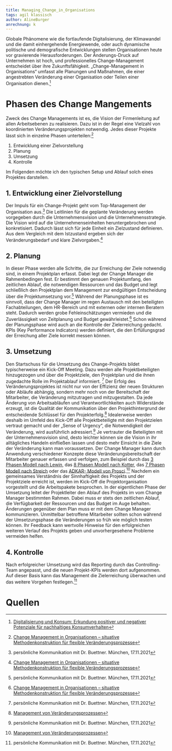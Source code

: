```yaml
---
title: Managing_Change_in_Organisations
tags: agil klassisch
author: AlineBurger
anrechnung: k 
---
```

Globale Phänomene wie die fortlaufende Digitalisierung, der Klimawandel und die damit einhergehende Energiewende, oder auch dynamische politische und demografische Entwicklungen stellen Organisationen heute vor gravierende Herausforderungen. Der Änderungs-Druck auf Unternehmen ist hoch, und professionelles Change-Management entscheidet über ihre Zukunftsfähigkeit.
„Change-Management in Organisations“ umfasst alle Planungen und Maßnahmen, die einer angestrebten Veränderung einer Organisation oder Teilen einer Organisation dienen.[^1]





# Phasen des Change Mangements

Zweck des Change Managements ist es, die Vision der Firmenleitung auf allen Arbeitsebenen zu realisieren. Dazu ist in der Regel eine Vielzahl von koordinierten Veränderungsprojekten notwendig. Jedes dieser Projekte lässt sich in einzelne Phasen unterteilen:[^2]

1. Entwicklung einer Zielvorstellung
2. Planung 
3. Umsetzung 
4. Kontrolle

Im Folgenden möchte ich den typischen Setup und Ablauf solch eines Projektes darstellen.

## 1. Entwicklung einer Zielvorstellung

Der Impuls für ein Change-Projekt geht vom Top-Management der Organisation aus.[^3] Die Leitlinien für die geplante Veränderung werden vorgegeben durch die Unternehmensvision und die Unternehmensstrategie. Die Vision wird auf die Unternehmenseinheiten heruntergebrochen und konkretisiert. Dadurch lässt sich für jede Einheit ein Zielzustand definieren. Aus dem Vergleich mit dem Istzustand ergeben sich der Veränderungsbedarf und klare Zielvorgaben.[^2]

## 2. Planung

In dieser Phase werden alle Schritte, die zur Erreichung der Ziele notwendig sind, in einem Projektplan erfasst. Dabei legt der Change Manager die Rahmenbedingen fest. Er bestimmt den genauen Projektumfang, den zeitlichen Ablauf, die notwendigen Ressourcen und das Budget und legt schließlich den Projektplan dem Management zur endgültigen Entscheidung über die Projektumsetzung vor.[^3]
Während der Planungsphase ist es sinnvoll, dass der Change Manager im regen Austausch mit den beteiligten Fachabteilungen, dem HR-Bereich und mit externen oder internen Beratern steht. Dadurch werden grobe Fehleinschätzungen vermieden und die Zuverlässigkeit von Zeitplanung und Budget gewährleistet.[^2]
Schon während der Planungsphase wird auch an die Kontrolle der Zielerreichung gedacht. KPIs (Key Performance Indicators) werden definiert, die den Erfüllungsgrad der Erreichung aller Ziele korrekt messen können.

## 3. Umsetzung

Den Startschuss für die Umsetzung des Change-Projekts bildet typischerweise ein Kick-Off Meeting. Dazu werden alle Projektbeteiligten hinzugezogen und über die Projektziele, den Projektplan und die ihnen zugedachte Rolle im Projektablauf informiert. [^3]
Der Erfolg des Veränderungsprojektes ist nicht nur von der Effizienz der neuen Strukturen oder Abläufe abhängig, sondern mehr noch von der Bereitschaft der Mitarbeiter, die Veränderung mitzutragen und mitzugestalten. Da jede Änderung von Arbeitsabläufen und Verantwortlichkeiten auch Widerstände erzeugt, ist die Qualität der Kommunikation über den Projekthintergrund der entscheidende Schlüssel für den Projekterfolg.[^4]
Idealerweise werden deshalb im Umfeld des Kick-Off alle Projektbeteiligte mit den Projektzielen vertraut gemacht und der „Sense of Urgency“, die Notwendigkeit der Veränderung, wird ausführlich adressiert.[^3] Je vertrauter die Beteiligten mit der Unternehmensvision sind, desto leichter können sie die Vision in ihr alltägliches Handeln einfließen lassen und desto mehr Einsicht in die Ziele der Veränderung kann man voraussetzen. 
Der Change Manager kann durch Anwendung verschiedener Konzepte diese Veränderungsbereitschaft der Mitarbeiter genauer erfassen und verfolgen, zum Beispiel durch das [3 Phasen Modell nach Lewin](https://de.wikipedia.org/wiki/3-Phasen-Modell_von_Lewin), das [8 Phasen Modell nach Kotter](8_Step_Process_for_Leading_Change.md), das [7 Phasen Modell nach Streich](https://nlpportal.org/nlpedia/wiki/Ver%C3%A4nderungskurven) oder das [ADKAR- Modell von Prosci](ADKAR_Model.md).[^4]
Nachdem ein gemeinsames Verständnis der Sinnhaftigkeit des Projekts und der Projektziele erreicht ist, werden im Kick-Off die Projektorganisation vorgestellt und die Arbeitspakete besprochen.
In der eigentlichen Phase der Umsetzung leitet der Projektleiter den Ablauf des Projekts im vom Change Manager bestimmten Rahmen. Dabei muss er stets den zeitlichen Ablauf, die Verfügbarkeit der Ressourcen und das Budget im Auge behalten. Änderungen gegenüber dem Plan muss er mit dem Change Manager kommunizieren. Unmittelbar betroffene Mitarbeiter sollten schon während der Umsetzungsphase die Veränderungen so früh wie möglich testen können. Ihr Feedback kann wertvolle Hinweise für den erfolgreichen weiteren Verlauf des Projekts geben und unvorhergesehene Probleme vermeiden helfen.

## 4. Kontrolle

Nach erfolgreicher Umsetzung wird das Reporting durch das Controlling-Team angepasst, und die neuen Projekt-KPIs werden dort aufgenommen. Auf dieser Basis kann das Management die Zielerreichung überwachen und das weitere Vorgehen festlegen.[^3]

# Quellen

[^1]: [Digitalisierung und Konsum: Erkundung positiver und negativer Potenziale für nachhaltiges Konsumverhalten](https://hlz.hessen.de/files/publications/3e7fdaa3-e3cc-45ac-9346-c9ba290afffa/006-X620-Nachhaltige-Digitalisierung.pdf#page=83)
[^2]: [Change Management in Organisationen – situative Methodenkonstruktion für flexible Veränderungsprozesse](https://link.springer.com/book/10.1007/978-3-8349-9640-4)
[^3]: persönliche Kommunikation mit Dr. Buettner. München, 17.11.2021
[^4]: [Management von Veränderungsprozessen](https://www.hogrefe.com/de/shop/management-von-veraenderungsprozessen.html)


